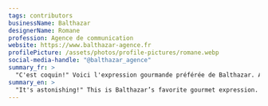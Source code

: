 ```yaml
---
tags: contributors
businessName: Balthazar
designerName: Romane
profession: Agence de communication
website: https://www.balthazar-agence.fr
profilePicture: /assets/photos/profile-pictures/romane.webp
social-media-handle: "@balthazar_agence"
summary_fr: >
  "C'est coquin!" Voici l'expression gourmande préférée de Balthazar. Agence de communication spécialisée dans tout ce qui se mange et se boit, Balthazar accompagne les projets les plus gourmands. Ils ont aussi comme point commun d'avoir un engagement environnemental ou social.
summary_en: >
  "It's astonishing!" This is Balthazar’s favorite gourmet expression. Communication agency specialized in everything that can be eaten and drunk, Balthazar accompanies the most gourmet projects. They also have in common an environmental or social commitment.
---
```

